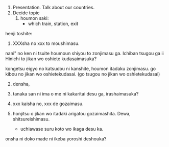 1. Presentation. Talk about our countries.
2. Decide topic
    1.  houmon saki:
        - which train, station, exit


henji toshite:

1. XXXsha no xxx to moushimasu. 

nani" no ken ni tsuite houmoun shiyou to zonjimasu ga. Ichiban tsugou ga ii Hinichi to jikan wo oshiete kudasaimasuka? 

kongetsu eigyo no katsudou ni kanshite, houmon itadaku zonjimasu. go kibou no jikan wo oshietekudasai. (go tsugou no jikan wo oshietekudasai)

2. densha,  

3. tanaka san ni ima o me ni kakaritai desu ga, irashaimasuka?

4. xxx kaisha no, xxx de gozaimasu.

5. honjitsu o jikan wo itadaki arigatou gozaimashita. Dewa, shitsureishimasu.

    - uchiawase suru koto wo ikaga desu ka.

onsha ni doko made ni ikeba yoroshi deshouka?

